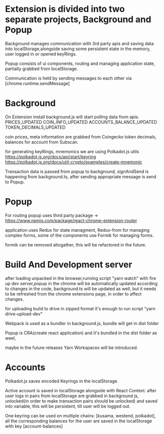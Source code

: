 # Extension is divided into two separate projects, Background and Popup

Background manages communication with 3rd party apis and saving data into localStorage,alongside saving some persistent state
in the memory, user logged in or opened keyRings.

Popup consists of ui components, routing and managing application state, partially grabbed from localStorage.

Communication is held by sending messages to each other via [chrome.runtime.sendMessage]

# Background

On Extension install background.js will start polling data from apis.
PRICES_UPDATED
COIN_INFO_UPDATED
ACCOUNTS_BALANCE_UPDATED
TOKEN_DECIMALS_UPDATED

coin prices, meta information are grabbed from Coingecko
token decimals, balances for account from Subscan.

for generating keyRings, mnemonics we are using Polkadot.js utils
https://polkadot.js.org/docs/api/start/keyring
https://polkadot.js.org/docs/util-crypto/examples/create-mnemonic

Transaction data is passed from popup to background, signAndSend is happening from background.ts, after sending appropriate message is send to Popup.

# Popup

For routing popup uses third party package ->
https://www.npmjs.com/package/react-chrome-extension-router

application uses Redux for state managment, Redux-from for managing complex forms, some of the components use Formik for managing forms.

formik can be removed altogather, this will be refactored in the future.

# Build And Development server

after loading unpacked in the browser,running script "yarn watch" with fire up dev server,popup in the chrome will be automatically updated according to changes in the code, background.ts will be updated as well, but it needs to be refreshed from the chrome extensions page, in order to affect changes.

for uploading build to drive in zipped format it's enough to run script "yarn drive-upload-dev"

Webpack is used as a bundler in background.js, bundle will get in dist folder

Popup is CRA(create react application) and it's bundled in the dist folder as weel,

maybe in the future releases Yarn Workspaces will be introduced.

# Accounts

Polkadot.js saves encoded Keyrings in the localStorage.

Active account is saved in localStorage alongside with React Context.
after user logs in pairs from localStorage are grabbed in background js, unlocked(in order to make transaction pairs should be unlocked) and saved into variable, this will be persistent, till user will be logged out.

One keyring can be used on multiple chains: [kusama, westend, polkadot], all the corresponding balances for the user are saved in the localStorage with key [account-balances]
